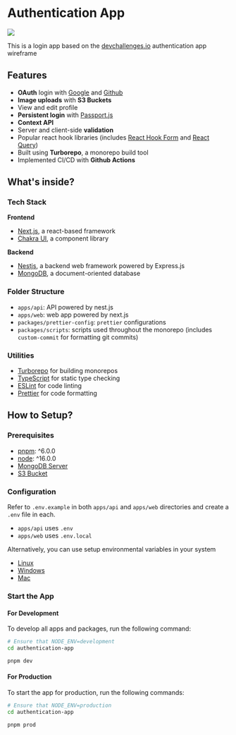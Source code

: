 # Authentication App

<a href="#">
  <img src="https://user-images.githubusercontent.com/82776299/181178080-5e68c7ac-d639-4117-872a-73f1c0ccb3a5.png" /> 
</a>

This is a login app based on the [devchallenges.io](https://devchallenges.io) authentication app wireframe

## Features
- **OAuth** login with [Google](https://developers.google.com/identity/protocols/oauth2) and [Github](https://docs.github.com/en/developers/apps/building-oauth-apps/authorizing-oauth-apps)
- **Image uploads** with **S3 Buckets**
- View and edit profile
- **Persistent login** with [Passport.js](https://passportjs.com)
- **Context API**
- Server and client-side **validation**
- Popular react hook libraries (includes [React Hook Form](https://react-hook-form.com) and [React Query](https://tanstack.com/query/v4/?from=reactQueryV3&original=https://react-query-v3.tanstack.com/))
- Built using **Turborepo**, a monorepo build tool
- Implemented CI/CD with **Github Actions**

## What's inside?

### Tech Stack

**Frontend**

- [Next.js](https://nextjs.org/), a react-based framework
- [Chakra UI](https://chakra-ui.com/), a component library

**Backend**

- [Nestjs](https://nestjs.com), a backend web framework powered by Express.js
- [MongoDB](https://www.mysql.com/), a document-oriented database

### Folder Structure

- `apps/api`: API powered by nest.js
- `apps/web`: web app powered by next.js
- `packages/prettier-config`: `prettier` configurations
- `packages/scripts`: scripts used throughout the monorepo (includes `custom-commit` for formatting git commits)

### Utilities

- [Turborepo](https://turborepo.org/) for building monorepos
- [TypeScript](https://www.typescriptlang.org/) for static type checking
- [ESLint](https://eslint.org/) for code linting
- [Prettier](https://prettier.io) for code formatting

## How to Setup?

### Prerequisites

- [pnpm](https://www.npmjs.com/): ^6.0.0
- [node](https://nodejs.org/): ^16.0.0
- [MongoDB Server](https://mongodb.com/)
- [S3 Bucket](https://www.digitalocean.com/products/spaces)

### Configuration

Refer to `.env.example` in both `apps/api` and `apps/web` directories and create a `.env` file in each.
  - `apps/api` uses `.env`
  - `apps/web` uses `.env.local`

Alternatively, you can use setup environmental variables in your system
- [Linux](#)
- [Windows](#)
- [Mac](#)

### Start the App

#### For Development

To develop all apps and packages, run the following command:

```bash
# Ensure that NODE_ENV=development
cd authentication-app

pnpm dev
```

#### For Production

To start the app for production, run the following commands:

```bash
# Ensure that NODE_ENV=production
cd authentication-app

pnpm prod
```
